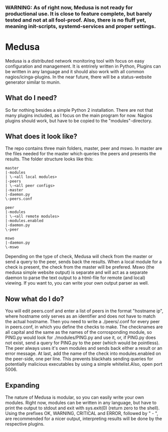 ### WARNING: As of right now, Medusa is not ready for productional use. It is close to feature complete, but barely tested and not at all fool-proof. Also, there is no fluff yet, meaning init-scripts, systemd-services and proper settings.

# Medusa

Medusa is a distributed network monitoring tool with focus on easy configuration and management. It is entrirely written in Python, Plugins can be written in any language and it should also work with all common nagios/icinga-plugins. In the near future, there will be a status-website generator similar to munin.

## What do I need?

So far nothing besides a simple Python 2 installation. There are not that many plugins included, as I focus on the main program for now. Nagios plugins should work, but have to be copied to the "modules"-directory.

## What does it look like?

The repo contains three main folders, master, peer and mswo. In master are the files needed for the master which queries the peers and presents the results. The folder structure looks like this:

    master
    |-modules
    | \-<all local modules>
    |-peers
    | \-<all peer configs>
    |-master
    |-daemon.py
    \-peers.conf

    peer
    |-modules
    | \-<all remote modules>
    |-modules.enabled
    |-daemon.py
    \-peer
    
    mswo
    |-daemon.py
    \-mswo

Depending on the type of check, Medusa will check from the master or send a query to the peer, sends back the results. When a local module for a check is present, the check from the master will be prefered. Mswo (the medusa simple website output) is separate and will act as a separate daemon to parse the text output to a html-file for remote (and local) viewing. If you want to, you can write your own output parser as well.

## Now what do I do?

You will edit peers.conf and enter a list of peers in the format "hostname ip", where hostname only serves as an identifier and does not have to match the actual hostname.
Then you need to write a ./peers/<hostname>.conf for every peer in peers.conf, in which you define the checks to make. The checknames are all capital and the same as the names of the corrosponding module, so PING.py would look for ./modules/PING.py and use it, or, if PING.py does not exist, send a query for PING.py to the peer (which would be pointless). The peer always uses it's own modules and sends back either a result or an error message.
At last, add the name of the check into modules.enabled on the peer-side, one per line. This prevents blackhats sending queries for potentially malicious executables by using a simple whitelist.Also, open port 5006.

## Expanding

The nature of Medusa is modular, so you can easily write your own modules. Right now, modules can be written in any language, but have to print the output to stdout and exit with sys.exit(0) (return zero to the shell). Using the prefixes OK, WARNING, CRITICAL and ERROR, followed by " - ", are recommended for a nicer output, interpreting results will be done by the respective plugins.
